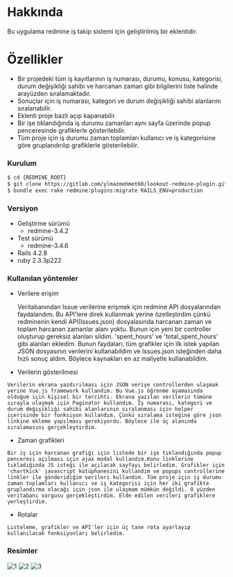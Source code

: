 # Hakkında
  Bu uygulama redmine iş takip sistemi için geliştirilmiş bir eklentidir. 
  
# Özellikler  
  -  Bir projedeki tüm iş kayıtlarının iş numarası, durumu, konusu, kategorisi, durum değişikliği sahibi ve harcanan zaman gibi bilgilerini liste halinde arayüzden sıralamaktadır.
  -  Sonuçlar için iş numarası, kategori ve durum değişikliği sahibi alanlarını sıralanabilir.
  -  Eklenti proje bazlı açıp kapanabilir.
  -  Bir işe tıklandığında iş durumu zamanları aynı sayfa üzerinde popup penceresinde grafiklerle gösterilebilir.
  -  Tüm proje için iş durumu zaman toplamları kullanıcı ve iş kategorisine göre gruplandırılıp grafiklerle gösterilebilir.

### Kurulum
```sh 
$ cd {REDMINE_ROOT}
$ git clone https://gitlab.com/ylmazmehmet60/lookout-redmine-plugin.git plugins/lookouts
$ bundle exec rake redmine:plugins:migrate RAILS_ENV=production
```

### Versiyon
- Geliştirme sürümü
	- redmine-3.4.2 
- Test sürümü
	- redmine-3.4.6
- Rails 4.2.8
- ruby 2.3.3p222

### Kullanılan yöntemler
  -  Verilere erişim
  
     Veritabanından Issue verilerine erişmek için redmine API dosyalarından faydalandım.
Bu API'lere direk kullanmak yerine özelleştirdim çünkü redminenin kendi API(Issues.json) dosyalasında harcanan zaman ve toplam harcanan zamanlar alanı yoktu. Bunun için yeni bir controller oluşturup  gereksiz alanları sildim.  'spent_hours' ve 'total_spent_hours' gibi alanları ekledim. Bunun faydaları, tüm grafikler için ilk istek yapılan JSON dosyasının verilerini kullanabildim ve Issues.json isteğinden daha hızlı sonuç aldım. Böylece kaynakları en az maliyetle kullanabildim.

  -  Verilerin gösterilmesi
  
    Verilerin ekrana yazdırılması için JSON veriye controllerden ulaşmak yerine Vue.js framework kullandım. Bu Vue.js öğrenme aşamasında olduğum için kişisel bir tercihti. Ekrana yazılan verilerin tümüne sırayla ulaşmak için Paginator kullandım. İş numarası, kategori ve durum değişikliği sahibi alanlarının sıralanması için helper içerisinde bir fonksiyon kullandım. Çünkü sıralama isteğine göre json linkine ekleme yapılması gerekiyordu. Böylece ile üç alanında sıralamasını gerçekleştirdim. 


  -  Zaman grafikleri 
  
    Bir iş için harcanan grafiği için listede bir işe tıklandığında popup penceresi açılması için ajax modal kullandım.Konu linklerine tıkladığında JS isteği ile açılacak sayfayı belirledim. Grafikler için 'chartkick' javascript kütüphanesini kullandım ve popups controllerine linkler ile gönderidiğim verileri kullandım. Tüm proje için iş durumu zaman toplamları kullanıcı ve iş kategorisi için her iki grafikte gruplandırma olacağı için json ile ulaşmam mümkün değildi. O yüzden veritabanı sorgusu gerçekleştirdim. Elde edilen verileri grafiklere yerleştirdim. 

  -  Rotalar
  
    Listeleme, grafikler ve API'ler için üç tane rota ayarlayıp kullanılacak fonksiyonları belirledim.

### Resimler

![1](/uploads/e8af6d2ebc5efcbb3e748fef7f3fa01a/1.PNG)
![2](/uploads/9f0b6a5771a1a143397254c492533628/2.PNG)
![3](/uploads/210d080d8aa9f3727b641f2c03bdee8e/3.PNG)